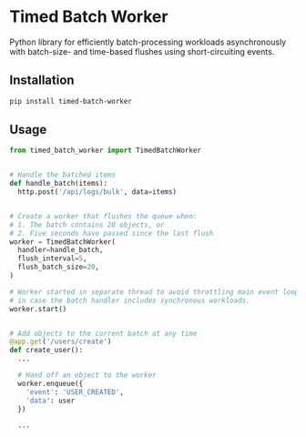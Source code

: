 # Timed Batch Worker

Python library for efficiently batch-processing workloads asynchronously with batch-size- and time-based flushes using short-circuiting events.

## Installation
```bash
pip install timed-batch-worker
```

## Usage
```python
from timed_batch_worker import TimedBatchWorker


# Handle the batched items
def handle_batch(items):
  http.post('/api/logs/bulk', data=items)


# Create a worker that flushes the queue when:
# 1. The batch contains 20 objects, or
# 2. Five seconds have passed since the last flush
worker = TimedBatchWorker(
  handler=handle_batch,
  flush_interval=5,
  flush_batch_size=20,
)

# Worker started in separate thread to avoid throttling main event loop
# in case the batch handler includes synchronous workloads.
worker.start()


# Add objects to the current batch at any time
@app.get('/users/create')
def create_user():
  ...

  # Hand off an object to the worker
  worker.enqueue({
    'event': 'USER_CREATED',
    'data': user
  })

  ...
```



